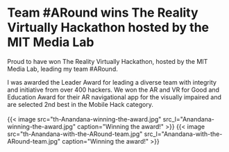 # Team #ARound wins The Reality Virtually Hackathon hosted by the MIT Media Lab

Proud to have won The Reality Virtually Hackathon, hosted by the MIT Media Lab, leading my team #ARound.

I was awarded the Leader Award for leading a diverse team with integrity and initiative from over 400 hackers. We won the AR and VR for Good and Education Award for their AR navigational app for the visually impaired and are selected 2nd best in the Mobile Hack category. <br />
<br />
{{< image src="th-Anandana-winning-the-award.jpg" src_l="Anandana-winning-the-award.jpg" caption="Winning the award!" >}}
{{< image src="th-Anandana-with-the-ARound-team.jpg" src_l="Anandana-with-the-ARound-team.jpg" caption="Winning the award!" >}}


